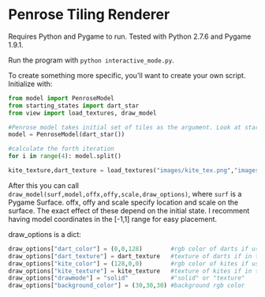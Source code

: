 # Penrose Tiling Renderer

Requires Python and Pygame to run. Tested with Python 2.7.6 and Pygame 1.9.1.

Run the program with `python interactive_mode.py`.

To create something more specific, you'll want to create your own script. Initialize with:
```python
from model import PenroseModel
from starting_states import dart_star
from view import load_textures, draw_model

#Penrose model takes initial set of tiles as the argument. Look at starting_states.py for examples.
model = PenroseModel(dart_star())

#calculate the forth iteration
for i in range(4): model.split()

kite_texture,dart_texture = load_textures("images/kite_tex.png","images/dart_tex.png")
```

After this you can call `draw_model(surf,model,offx,offy,scale,draw_options)`, where `surf` is a Pygame Surface.
offx, offy and scale specify location and scale on the surface. The exact effect of these depend on the initial state.
I recomment having model coordinates in the [-1,1] range for easy placement.

draw_options is a dict:
```python
draw_options["dart_color"] = (0,0,128)        #rgb color of darts if using solid coloring
draw_options["dart_texture"] = dart_texture   #texture of darts if in texture mode
draw_options["kite_color"] = (128,0,0)        #rgb color of kites if using solid coloring
draw_options["kite_texture"] = kite_texture   #texture of kites if in texture mode
draw_options["drawmode"] = "solid"            #"solid" or "texture"
draw_options["background_color"] = (30,30,30) #background rgb color
```
